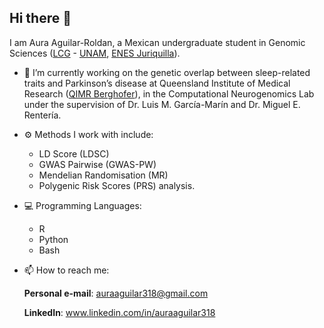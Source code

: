 ## Hi there 👋

I am Aura Aguilar-Roldan, a Mexican undergraduate student in Genomic Sciences ([LCG](https://lcgej.unam.mx/) - [UNAM](https://www.unam.mx/), [ENES Juriquilla](https://www.enesjuriquilla.unam.mx/)). 

- 🔭 I’m currently working on the genetic overlap between sleep-related traits and Parkinson’s disease at Queensland Institute of Medical Research ([QIMR Berghofer](https://www.qimrberghofer.edu.au/our-research/mental-health-and-neuroscience/computational-neurogenomics/)), in the Computational Neurogenomics Lab under the supervision of Dr. Luis M. García-Marín and Dr. Miguel E. Rentería. 
  
- ⚙️ Methods I work with include:
  - LD Score (LDSC)
  - GWAS Pairwise (GWAS-PW)
  - Mendelian Randomisation (MR)
  - Polygenic Risk Scores (PRS) analysis.
  
- 💻 Programming Languages:
  - R
  - Python
  - Bash

- 📫 How to reach me:
  
    **Personal e-mail**: auraaguilar318@gmail.com
  
    **LinkedIn**: www.linkedin.com/in/auraaguilar318
